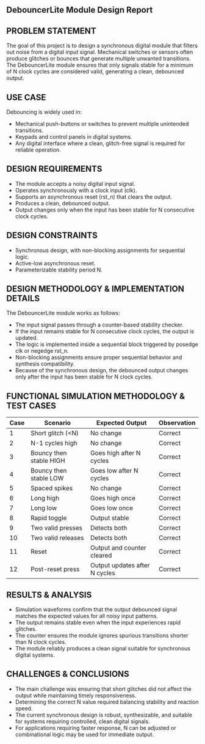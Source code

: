 ## DebouncerLite Module Design Report

## PROBLEM STATEMENT

The goal of this project is to design a synchronous digital module that filters out noise from a digital input signal. Mechanical switches or sensors often produce glitches or bounces that generate multiple unwanted transitions. The DebouncerLite module ensures that only signals stable for a minimum of N clock cycles are considered valid, generating a clean, debounced output.

## USE CASE

Debouncing is widely used in:

* Mechanical push-buttons or switches to prevent multiple unintended transitions.
* Keypads and control panels in digital systems.
* Any digital interface where a clean, glitch-free signal is required for reliable operation.

## DESIGN REQUIREMENTS

* The module accepts a noisy digital input signal.
* Operates synchronously with a clock input (clk).
* Supports an asynchronous reset (rst\_n) that clears the output.
* Produces a clean, debounced output.
* Output changes only when the input has been stable for N consecutive clock cycles.

## DESIGN CONSTRAINTS

* Synchronous design, with non-blocking assignments for sequential logic.
* Active-low asynchronous reset.
* Parameterizable stability period N.

## DESIGN METHODOLOGY & IMPLEMENTATION DETAILS

The DebouncerLite module works as follows:

* The input signal passes through a counter-based stability checker.
* If the input remains stable for N consecutive clock cycles, the output is updated.
* The logic is implemented inside a sequential block triggered by posedge clk or negedge rst\_n.
* Non-blocking assignments ensure proper sequential behavior and synthesis compatibility.
* Because of the synchronous design, the debounced output changes only after the input has been stable for N clock cycles.

## FUNCTIONAL SIMULATION METHODOLOGY & TEST CASES

| Case | Scenario                | Expected Output               | Observation |
| ---- | ----------------------- | ----------------------------- | ----------- |
| 1    | Short glitch (\<N)      | No change                     | Correct     |
| 2    | N-1 cycles high         | No change                     | Correct     |
| 3    | Bouncy then stable HIGH | Goes high after N cycles      | Correct     |
| 4    | Bouncy then stable LOW  | Goes low after N cycles       | Correct     |
| 5    | Spaced spikes           | No change                     | Correct     |
| 6    | Long high               | Goes high once                | Correct     |
| 7    | Long low                | Goes low once                 | Correct     |
| 8    | Rapid toggle            | Output stable                 | Correct     |
| 9    | Two valid presses       | Detects both                  | Correct     |
| 10   | Two valid releases      | Detects both                  | Correct     |
| 11   | Reset                   | Output and counter cleared    | Correct     |
| 12   | Post-reset press        | Output updates after N cycles | Correct     |


## RESULTS & ANALYSIS

* Simulation waveforms confirm that the output debounced signal matches the expected values for all noisy input patterns.
* The output remains stable even when the input experiences rapid glitches.
* The counter ensures the module ignores spurious transitions shorter than N clock cycles.
* The module reliably produces a clean signal suitable for synchronous digital systems.

## CHALLENGES & CONCLUSIONS

* The main challenge was ensuring that short glitches did not affect the output while maintaining timely responsiveness.
* Determining the correct N value required balancing stability and reaction speed.
* The current synchronous design is robust, synthesizable, and suitable for systems requiring controlled, clean digital signals.
* For applications requiring faster response, N can be adjusted or combinational logic may be used for immediate output.

